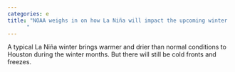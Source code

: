 ```yaml
---
categories: e
title: "NOAA weighs in on how La Niña will impact the upcoming winter
      "
---
```

A typical La Niña winter brings warmer and drier than normal conditions to Houston during the winter months. But there will still be cold fronts and freezes.
      